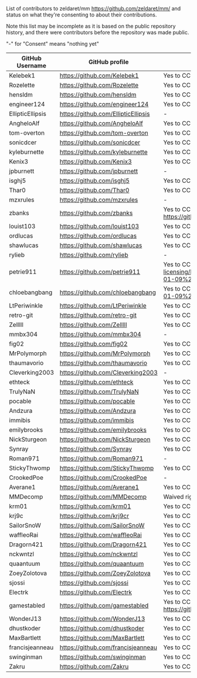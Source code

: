 List of contributors to zeldaret/mm https://github.com/zeldaret/mm/ and status on what they're consenting to about their contributions.

Note this list may be incomplete as it is based on the public repository history, and there were contributors before the repository was made public.

"-" for "Consent" means "nothing yet"

GitHub Username | GitHub profile | Consent
-|-|-
Kelebek1            | https://github.com/Kelebek1            | Yes to CC0 https://github.com/louist103/mm-licensing/issues/1#issuecomment-1376517433
Rozelette           | https://github.com/Rozelette           | Yes to CC0 https://github.com/louist103/mm-licensing/issues/1#issuecomment-1386459048
hensldm             | https://github.com/hensldm             | Yes to CC0 https://github.com/louist103/mm-licensing/issues/1#issuecomment-1375075721
engineer124         | https://github.com/engineer124         | Yes to CC0 https://github.com/louist103/mm-licensing/issues/1#issuecomment-1376635452
EllipticEllipsis    | https://github.com/EllipticEllipsis    | -
AngheloAlf          | https://github.com/AngheloAlf          | Yes to CC0 https://github.com/louist103/mm-licensing/issues/1#issuecomment-1372258492
tom-overton         | https://github.com/tom-overton         | Yes to CC0 https://github.com/louist103/mm-licensing/issues/1#issuecomment-1371695434
sonicdcer           | https://github.com/sonicdcer           | Yes to CC0 https://github.com/louist103/mm-licensing/issues/1#issuecomment-1372477441
kyleburnette        | https://github.com/kyleburnette        | Yes to CC0 https://github.com/Dragorn421/oot-licensing/issues/1#issuecomment-1376410952
Kenix3              | https://github.com/Kenix3              | Yes to CC0 https://github.com/louist103/mm-licensing/issues/1#issuecomment-1397928651
jpburnett           | https://github.com/jpburnett           | -
isghj5              | https://github.com/isghj5              | Yes to CC0 https://github.com/louist103/mm-licensing/issues/1#issuecomment-1371788694
Thar0               | https://github.com/Thar0               | Yes to CC0 https://github.com/louist103/mm-licensing/issues/1#issuecomment-1372843374
mzxrules            | https://github.com/mzxrules            | -
zbanks              | https://github.com/zbanks              | Yes to CC0 https://github.com/Dragorn421/oot-licensing/issues/1#issuecomment-1371556445 https://github.com/louist103/mm-licensing/issues/1#issuecomment-1373086398
louist103           | https://github.com/louist103           | Yes to CC0 https://github.com/louist103/mm-licensing/issues/1#issuecomment-1371624733
ordlucas            | https://github.com/ordlucas            | Yes to CC0 https://github.com/louist103/mm-licensing/issues/1#issuecomment-1372313909
shawlucas           | https://github.com/shawlucas           | Yes to CC0 https://github.com/Dragorn421/oot-licensing/issues/1#issuecomment-1371370663
rylieb              | https://github.com/rylieb              | -
petrie911           | https://github.com/petrie911           | Yes to CC0 https://github.com/louist103/mm-licensing/blob/d8945051c9128cbc3174c4a71e1e708881a88273/consents/discord/Screenshot%20from%202023-01-09%2015-42-30.png
chloebangbang       | https://github.com/chloebangbang       | Yes to CC0 https://github.com/louist103/mm-licensing/blob/master/consents/discord/Screenshot%20from%202023-01-09%2016-00-26.png
LtPeriwinkle        | https://github.com/LtPeriwinkle        | Yes to CC0 https://github.com/louist103/mm-licensing/issues/1#issuecomment-1371763492
retro-git           | https://github.com/retro-git           | Yes to CC0 https://github.com/louist103/mm-licensing/issues/1#issuecomment-1372934323
Zelllll             | https://github.com/Zelllll             | Yes to CC0 (privately, see private/)
mmbx304             | https://github.com/mmbx304             | -
fig02               | https://github.com/fig02               | Yes to CC0 https://github.com/louist103/mm-licensing/issues/1#issuecomment-1372819890
MrPolymorph         | https://github.com/MrPolymorph         | Yes to CC0 https://github.com/louist103/mm-licensing/issues/1#issuecomment-1383163232
thaumavorio         | https://github.com/thaumavorio         | Yes to CC0 https://github.com/louist103/mm-licensing/issues/1#issuecomment-1401223778
Cleverking2003      | https://github.com/Cleverking2003      | -
ethteck             | https://github.com/ethteck             | Yes to CC0 https://github.com/louist103/mm-licensing/issues/1#issuecomment-1371701751
TrulyNaN            | https://github.com/TrulyNaN            | Yes to CC0 https://github.com/louist103/mm-licensing/issues/1#issuecomment-1371776011
pocable             | https://github.com/pocable             | Yes to CC0 https://github.com/louist103/mm-licensing/issues/1#issuecomment-1372977652
Andzura             | https://github.com/Andzura             | Yes to CC0 https://github.com/louist103/mm-licensing/issues/1#issuecomment-1373404846
immibis             | https://github.com/immibis             | Yes to CC0 https://github.com/louist103/mm-licensing/issues/1#issuecomment-1383154900
emilybrooks         | https://github.com/emilybrooks         | Yes to CC0 https://github.com/Dragorn421/oot-licensing/issues/1#issuecomment-1370037184
NickSturgeon        | https://github.com/NickSturgeon        | Yes to CC0 https://github.com/louist103/mm-licensing/blob/master/consents/discord/NickSturgeon.PNG
Synray              | https://github.com/Synray              | Yes to CC0 https://github.com/louist103/mm-licensing/issues/1#issuecomment-1376374738
Roman971            | https://github.com/Roman971            | -
StickyThwomp        | https://github.com/StickyThwomp        | Yes to CC0 https://github.com/louist103/mm-licensing/issues/1#issuecomment-1372261757
CrookedPoe          | https://github.com/CrookedPoe          | -
Averane1            | https://github.com/Averane1            | Yes to CC0 https://github.com/louist103/mm-licensing/issues/1#issuecomment-1374878570
MMDecomp            | https://github.com/MMDecomp            | Waived rights https://github.com/louist103/mm-licensing/blob/master/consents/discord/MMDecompR.PNG
krm01               | https://github.com/krm01               | Yes to CC0 https://github.com/louist103/mm-licensing/issues/1#issuecomment-1372356314
krj9c               | https://github.com/krj9cr              | Yes to CC0 https://github.com/louist103/mm-licensing/issues/1#issuecomment-1401301855
SailorSnoW          | https://github.com/SailorSnoW          | Yes to CC0 https://github.com/louist103/mm-licensing/issues/1#issuecomment-1372985074
waffleoRai          | https://github.com/waffleoRai          | Yes to CC0 https://github.com/louist103/mm-licensing/issues/1#issuecomment-1372492702
Dragorn421          | https://github.com/Dragorn421          | Yes to CC0 https://github.com/louist103/mm-licensing/issues/1#issuecomment-1372244114
nckwntzl            | https://github.com/nckwntzl            | Yes to CC0 https://github.com/louist103/mm-licensing/issues/1#issuecomment-1371627745
quaantuum           | https://github.com/quaantuum           | Yes to CC0 https://github.com/Dragorn421/oot-licensing/issues/1#issuecomment-1401361079
ZoeyZolotova        | https://github.com/ZoeyZolotova        | Yes to CC0 https://github.com/louist103/mm-licensing/issues/1#issuecomment-1428861538
sjossi              | https://github.com/sjossi              | Yes to CC0 https://github.com/louist103/mm-licensing/issues/1#issuecomment-1372270765
Electrk             | https://github.com/Electrk             | Yes to CC0 https://github.com/louist103/mm-licensing/issues/1#issuecomment-1371635136
gamestabled         | https://github.com/gamestabled         | Yes to CC0 https://github.com/Dragorn421/oot-licensing/issues/1#issuecomment-1370279048 https://github.com/louist103/mm-licensing/issues/1#issuecomment-1372451222
WonderJ13           | https://github.com/WonderJ13           | Yes to CC0 https://github.com/louist103/mm-licensing/issues/1#issuecomment-1371754829
dhustkoder          | https://github.com/dhustkoder          | Yes to CC0 https://github.com/louist103/mm-licensing/issues/1#issuecomment-1509354113
MaxBartlett         | https://github.com/MaxBartlett         | Yes to CC0 https://github.com/louist103/mm-licensing/issues/1#issuecomment-1371772913
francisjeanneau     | https://github.com/francisjeanneau     | Yes to CC0 https://github.com/louist103/mm-licensing/issues/1#issuecomment-1421824700
swinginman          | https://github.com/swinginman          | Yes to CC0 https://github.com/louist103/mm-licensing/issues/1#issuecomment-1477014107
Zakru               | https://github.com/Zakru               | Yes to CC0 https://github.com/louist103/mm-licensing/issues/1#issuecomment-1513862002

